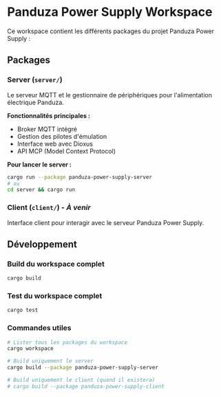 # Panduza Power Supply Workspace

Ce workspace contient les différents packages du projet Panduza Power Supply :

## Packages

### Server (`server/`)
Le serveur MQTT et le gestionnaire de périphériques pour l'alimentation électrique Panduza.

**Fonctionnalités principales :**
- Broker MQTT intégré
- Gestion des pilotes d'émulation
- Interface web avec Dioxus
- API MCP (Model Context Protocol)

**Pour lancer le server :**
```bash
cargo run --package panduza-power-supply-server
# ou
cd server && cargo run
```

### Client (`client/`) - *À venir*
Interface client pour interagir avec le serveur Panduza Power Supply.

## Développement

### Build du workspace complet
```bash
cargo build
```

### Test du workspace complet
```bash
cargo test
```

### Commandes utiles
```bash
# Lister tous les packages du workspace
cargo workspace

# Build uniquement le server
cargo build --package panduza-power-supply-server

# Build uniquement le client (quand il existera)
# cargo build --package panduza-power-supply-client
```
